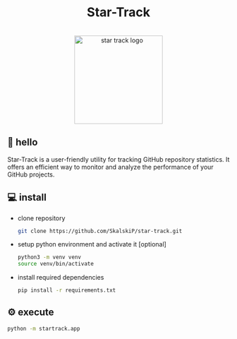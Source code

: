 <h1 align="center">Star-Track </h1>

<p align="center">
    </br>
    <img width="200" src="https://github.com/SkalskiP/star-track/assets/26109316/78d16753-0dd6-4857-a017-89ecd3b479c9" alt="star track logo">
    </br>
</p>


## 👋 hello

Star-Track is a user-friendly utility for tracking GitHub repository statistics. It offers an efficient way to monitor and analyze the performance of your GitHub projects.

## 💻 install

- clone repository

    ```bash
    git clone https://github.com/SkalskiP/star-track.git
    ```
  
- setup python environment and activate it [optional]

    ```bash
    python3 -m venv venv
    source venv/bin/activate
    ```

- install required dependencies

    ```bash
    pip install -r requirements.txt
    ```

## ⚙️ execute

```bash
python -m startrack.app
```